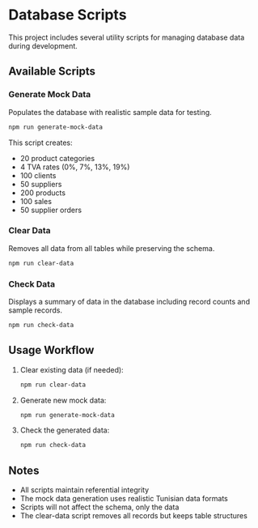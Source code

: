 # Database Scripts

This project includes several utility scripts for managing database data during development.

## Available Scripts

### Generate Mock Data
Populates the database with realistic sample data for testing.

```bash
npm run generate-mock-data
```

This script creates:
- 20 product categories
- 4 TVA rates (0%, 7%, 13%, 19%)
- 100 clients
- 50 suppliers
- 200 products
- 100 sales
- 50 supplier orders

### Clear Data
Removes all data from all tables while preserving the schema.

```bash
npm run clear-data
```

### Check Data
Displays a summary of data in the database including record counts and sample records.

```bash
npm run check-data
```

## Usage Workflow

1. Clear existing data (if needed):
   ```bash
   npm run clear-data
   ```

2. Generate new mock data:
   ```bash
   npm run generate-mock-data
   ```

3. Check the generated data:
   ```bash
   npm run check-data
   ```

## Notes

- All scripts maintain referential integrity
- The mock data generation uses realistic Tunisian data formats
- Scripts will not affect the schema, only the data
- The clear-data script removes all records but keeps table structures